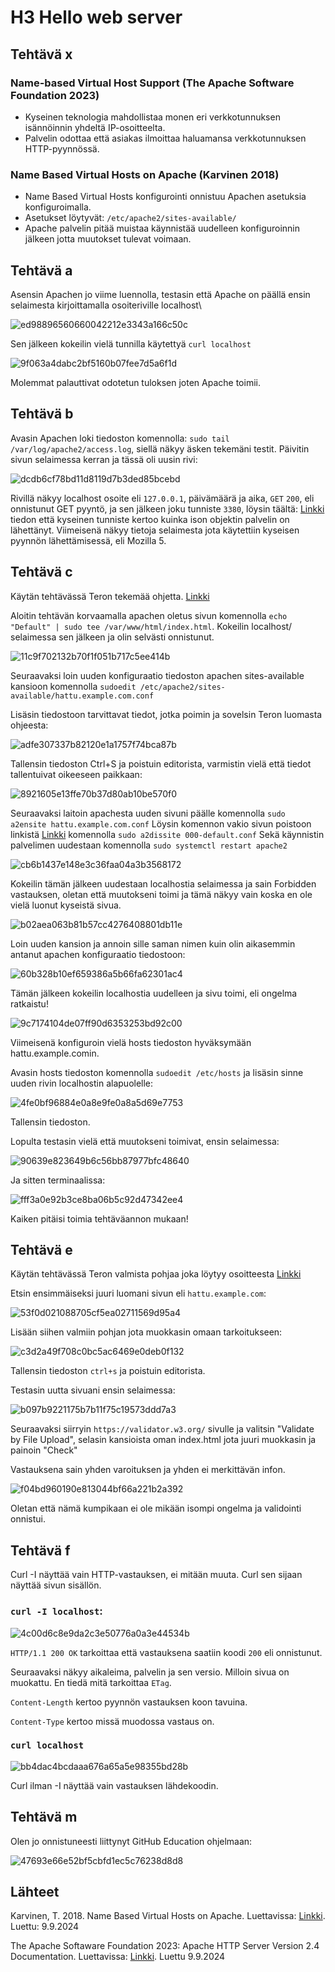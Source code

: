 # H3 Hello web server

## Tehtävä x

### Name-based Virtual Host Support (The Apache Software Foundation 2023)

-  Kyseinen teknologia mahdollistaa monen eri verkkotunnuksen isännöinnin yhdeltä IP-osoitteelta.
-  Palvelin odottaa että asiakas ilmoittaa haluamansa verkkotunnuksen HTTP-pyynnössä.

### Name Based Virtual Hosts on Apache (Karvinen 2018)

-  Name Based Virtual Hosts konfigurointi onnistuu Apachen asetuksia konfiguroimalla.
-  Asetukset löytyvät: `/etc/apache2/sites-available/`
-  Apache palvelin pitää muistaa käynnistää uudelleen konfiguroinnin jälkeen jotta muutokset tulevat voimaan.

## Tehtävä a

Asensin Apachen jo viime luennolla, testasin että Apache on päällä ensin selaimesta kirjoittamalla osoiteriville localhost\

![ed98896560660042212e3343a166c50c](https://github.com/user-attachments/assets/fc3305f8-9f96-49e1-8713-acae78dd63f8)

Sen jälkeen kokeilin vielä tunnilla käytettyä `curl localhost`

![9f063a4dabc2bf5160b07fee7d5a6f1d](https://github.com/user-attachments/assets/74f7c34e-5f43-4b67-bfbf-3c30dde831df)

Molemmat palauttivat odotetun tuloksen joten Apache toimii.

## Tehtävä b

Avasin Apachen loki tiedoston komennolla: `sudo tail /var/log/apache2/access.log`, siellä näkyy äsken tekemäni testit. Päivitin sivun selaimessa kerran ja tässä oli uusin rivi:

![dcdb6cf78bd11d8119d7b3ded85bcebd](https://github.com/user-attachments/assets/b587e9fb-e57a-48b2-9e5c-ecf57e1305fd)

Rivillä näkyy localhost osoite eli `127.0.0.1`, päivämäärä ja aika, `GET` `200`, eli onnistunut GET pyyntö, ja sen jälkeen joku tunniste `3380`, löysin täältä: [Linkki](https://www.sumologic.com/blog/apache-access-log/)
tiedon että kyseinen tunniste kertoo kuinka ison objektin palvelin on lähettänyt. Viimeisenä näkyy tietoja selaimesta jota käytettiin kyseisen pyynnön lähettämisessä, eli Mozilla 5.

## Tehtävä c

Käytän tehtävässä Teron tekemää ohjetta. [Linkki](https://terokarvinen.com/2018/04/10/name-based-virtual-hosts-on-apache-multiple-websites-to-single-ip-address/)

Aloitin tehtävän korvaamalla apachen oletus sivun komennolla `echo "Default" | sudo tee /var/www/html/index.html`. Kokeilin localhost/ selaimessa sen jälkeen ja olin selvästi onnistunut.

![11c9f702132b70f1f051b717c5ee414b](https://github.com/user-attachments/assets/8cd8ef8a-1e65-4492-9ebf-a4bf9519c93d)

Seuraavaksi loin uuden konfiguraatio tiedoston apachen sites-available kansioon komennolla `sudoedit /etc/apache2/sites-available/hattu.example.com.conf`

Lisäsin tiedostoon tarvittavat tiedot, jotka poimin ja sovelsin Teron luomasta ohjeesta:

![adfe307337b82120e1a1757f74bca87b](https://github.com/user-attachments/assets/e3f0f9b1-5717-4f25-833b-18f68558a2ea)

Tallensin tiedoston Ctrl+S ja poistuin editorista, varmistin vielä että tiedot tallentuivat oikeeseen paikkaan:

![8921605e13ffe70b37d80ab10be570f0](https://github.com/user-attachments/assets/f38d34af-f430-4443-bee5-0417b36abfa1)

Seuraavaksi laitoin apachesta uuden sivuni päälle komennolla `sudo a2ensite hattu.example.com.conf`
Löysin komennon vakio sivun poistoon linkistä [Linkki](https://linuxcommandlibrary.com/man/a2dissite) komennolla `sudo a2dissite 000-default.conf`
Sekä käynnistin palvelimen uudestaan komennolla `sudo systemctl restart apache2`

![cb6b1437e148e3c36faa04a3b3568172](https://github.com/user-attachments/assets/66678df4-1caf-41a3-bcff-41872f80b784)

Kokeilin tämän jälkeen uudestaan localhostia selaimessa ja sain Forbidden vastauksen, oletan että muutokseni toimi ja tämä näkyy vain koska en ole vielä luonut kyseistä sivua.

![b02aea063b81b57cc4276408801db11e](https://github.com/user-attachments/assets/84bf1eea-8d90-4569-a4c9-fdcb8bc2080d)

Loin uuden kansion ja annoin sille saman nimen kuin olin aikasemmin antanut apachen konfiguraatio tiedostoon:

![60b328b10ef659386a5b66fa62301ac4](https://github.com/user-attachments/assets/bb2b9521-4f5c-456f-946d-da62cc981a88)

Tämän jälkeen kokeilin localhostia uudelleen ja sivu toimi, eli ongelma ratkaistu!

![9c7174104de07ff90d6353253bd92c00](https://github.com/user-attachments/assets/1405281c-c598-4ff2-919b-f009bbc3b59a)

Viimeisenä konfiguroin vielä hosts tiedoston hyväksymään hattu.example.comin.

Avasin hosts tiedoston komennolla `sudoedit /etc/hosts` ja lisäsin sinne uuden rivin localhostin alapuolelle:

![4fe0bf96884e0a8e9fe0a8a5d69e7753](https://github.com/user-attachments/assets/346c7f91-3570-4406-a8b3-78f9c415849c)

Tallensin tiedoston.

Lopulta testasin vielä että muutokseni toimivat, ensin selaimessa:

![90639e823649b6c56bb87977bfc48640](https://github.com/user-attachments/assets/cdc6d7bd-71c7-4236-a94e-614c934be023)

Ja sitten terminaalissa:

![fff3a0e92b3ce8ba06b5c92d47342ee4](https://github.com/user-attachments/assets/b05c80f3-abc4-4b3f-b922-4b6db0e33139)

Kaiken pitäisi toimia tehtäväannon mukaan!

## Tehtävä e

Käytän tehtävässä Teron valmista pohjaa joka löytyy osoitteesta [Linkki](https://terokarvinen.com/2012/short-html5-page/)

Etsin ensimmäiseksi juuri luomani sivun eli `hattu.example.com`:

![53f0d021088705cf5ea02711569d95a4](https://github.com/user-attachments/assets/03142522-52be-4938-b30c-a8886ac06229)

Lisään siihen valmiin pohjan jota muokkasin omaan tarkoitukseen:

![c3d2a49f708c0bc5ac6469e0deb0f132](https://github.com/user-attachments/assets/1d108076-33ac-42df-af25-de5168eed3b1)

Tallensin tiedoston `ctrl+s` ja poistuin editorista.

Testasin uutta sivuani ensin selaimessa:

![b097b9221175b7b11f75c19573ddd7a3](https://github.com/user-attachments/assets/54a6c625-cb69-44ab-a0de-1fa076c8ccad)

Seuraavaksi siirryin `https://validator.w3.org/` sivulle ja valitsin "Validate by File Upload", selasin kansioista oman index.html jota juuri muokkasin ja painoin "Check"

Vastauksena sain yhden varoituksen ja yhden ei merkittävän infon.

![f04bd960190e813044bf66a221b2a392](https://github.com/user-attachments/assets/1f1f6ac2-cc8d-4667-be28-8e601bd14ee3)

Oletan että nämä kumpikaan ei ole mikään isompi ongelma ja validointi onnistui.

## Tehtävä f

Curl -I näyttää vain HTTP-vastauksen, ei mitään muuta. Curl sen sijaan näyttää sivun sisällön.

### `curl -I localhost`:

![4c00d6c8e9da2c3e50776a0a3e44534b](https://github.com/user-attachments/assets/2306f757-bf52-4346-b040-8d85a085f550)

`HTTP/1.1 200 OK` tarkoittaa että vastauksena saatiin koodi `200` eli onnistunut.

Seuraavaksi näkyy aikaleima, palvelin ja sen versio. Milloin sivua on muokattu. En tiedä mitä tarkoittaa `ETag`.

`Content-Length` kertoo pyynnön vastauksen koon tavuina.

`Content-Type` kertoo missä muodossa vastaus on.

### `curl localhost`

![bb4dac4bcdaaa676a65a5e98355bd28b](https://github.com/user-attachments/assets/b0a5ac9a-d9d8-46ea-a375-3d0963c139fa)

Curl ilman -I näyttää vain vastauksen lähdekoodin.

## Tehtävä m

Olen jo onnistuneesti liittynyt GitHub Education ohjelmaan:

![47693e66e52bf5cbfd1ec5c76238d8d8](https://github.com/user-attachments/assets/aada02d3-88c1-4d69-a336-1bb3d4a5510f)


## Lähteet

Karvinen, T. 2018. Name Based Virtual Hosts on Apache. Luettavissa: [Linkki](https://terokarvinen.com/2018/04/10/name-based-virtual-hosts-on-apache-multiple-websites-to-single-ip-address/). Luettu: 9.9.2024

The Apache Softaware Foundation 2023: Apache HTTP Server Version 2.4 Documentation. Luettavissa: [Linkki](https://httpd.apache.org/docs/2.4/vhosts/name-based.html). Luettu 9.9.2024


